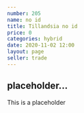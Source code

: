 ```yaml
---
number: 205
name: no id
title: Tillandsia no id
price: 0
categories: hybrid
date: 2020-11-02 12:00
layout: page
seller: trade
---
```


## placeholder...

This is a placeholder
